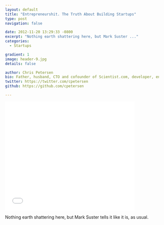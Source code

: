 ```yaml
---
layout: default
title: "Entrepreneurshit. The Truth About Building Startups"
type: post
navigation: false

date: 2012-11-20 13:29:33 -0800
excerpt: "Nothing earth shattering here, but Mark Suster ..."
categories:
  - Startups

gradient: 1
image: header-9.jpg
details: false

author: Chris Petersen
bio: Father, husband, CTO and cofounder of Scientist.com, developer, entrepreneur and technologist.
twitter: https://twitter.com/cpetersen
github: https://github.com/cpetersen

---
```


<iframe class="embedly-embed" src="//cdn.embedly.com/widgets/media.html?src=https%3A%2F%2Fwww.slideshare.net%2Fslideshow%2Fembed_code%2Fkey%2F3c5YdTS4QBZspz&url=http%3A%2F%2Fwww.slideshare.net%2Fmsuster%2Fentrepreneurshit-the-truth-about-building-starutps&image=http%3A%2F%2Fcdn.slidesharecdn.com%2Fss_thumbnails%2Funiversityofchicagoseedconnov12-121115234115-phpapp01-thumbnail-4.jpg%3Fcb%3D1353066484&key=d815972c91e546edb5d2d02e509f8b1c&type=text%2Fhtml&schema=slideshare" width="425" height="355" scrolling="no" frameborder="0" allowfullscreen></iframe>

Nothing earth shattering here, but Mark Suster tells it like it is, as usual.
